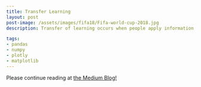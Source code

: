 ```yaml
---
title: Transfer Learning
layout: post
post-image: /assets/images/fifa18/Fifa-world-cup-2018.jpg
description: Transfer of learning occurs when people apply information, strategies, and skills they have learned to a new situation or context.

tags: 
- pandas
- numpy
- plotly
- matplotlib
---
```

<!-- ![png](/assets/images/fifa18/Fifa-world-cup-2018.jpg) -->




Please continue reading at [the Medium Blog!](https://medium.com/geekculture/streamlit-and-palmer-penguins-92a09004ed45)
